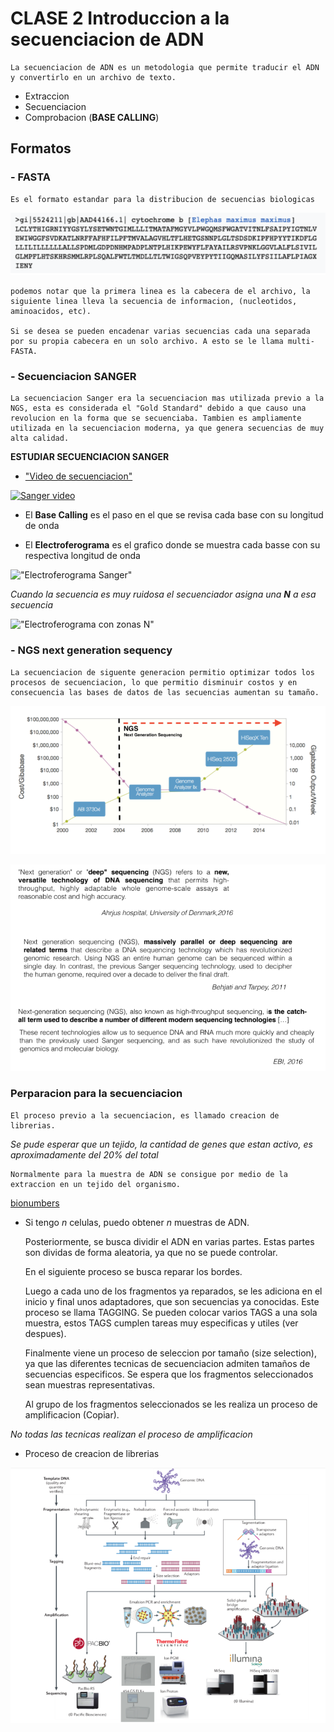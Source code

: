 # CLASE 2 Introduccion a la secuenciacion de ADN

    La secuenciacion de ADN es un metodologia que permite traducir el ADN y convertirlo en un archivo de texto.

- Extraccion
- Secuenciacion
- Comprobacion (**BASE CALLING**)

## Formatos

### - FASTA

    Es el formato estandar para la distribucion de secuencias biologicas

![FASTA](./images/fasta-format.png "fasta-format")

    podemos notar que la primera linea es la cabecera de el archivo, la siguiente linea lleva la secuencia de informacion, (nucleotidos, aminoacidos, etc).

    Si se desea se pueden encadenar varias secuencias cada una separada por su propia cabecera en un solo archivo. A esto se le llama multi-FASTA.

### - Secuenciacion SANGER

    La secuenciacion Sanger era la secuenciacion mas utilizada previo a la NGS, esta es considerada el "Gold Standard" debido a que causo una revolucion en la forma que se secuenciaba. Tambien es ampliamente utilizada en la secuenciacion moderna, ya que genera secuencias de muy alta calidad.

**ESTUDIAR SECUENCIACION SANGER**

- ["Video de secuenciacion"](http://www.youtube.com/watch?v=NEu0mO-2ras)

[![Sanger video](https://img.youtube.com/vi/NEu0mO-2ras/0.jpg "Sanger video")](http://www.youtube.com/watch?v=NEu0mO-2ras)

- El **Base Calling** es el paso en el que se revisa cada base con su longitud de onda

- El **Electroferograma** es el grafico donde se muestra cada basse con su respectiva longitud de onda

!["Electroferograma Sanger"](https://bioinf.comav.upv.es/courses/intro_bioinf/_images/no_noise.gif)

*Cuando la secuencia es muy ruidosa el secuenciador asigna una **N** a esa secuencia*

!["Electroferograma con zonas N"](https://bioinf.comav.upv.es/courses/intro_bioinf/_images/mixed.gif)

### - NGS next generation sequency

    La secuenciacion de siguente generacion permitio optimizar todos los procesos de secuenciacion, lo que permitio disminuir costos y en consecuencia las bases de datos de las secuencias aumentan su tamaño.

![NGS](./images/NGS-graph.png "NGS-graph")

![NGS DEFINITIONS](./images/NGS-definitions.png "NGS-definitions")

### Perparacion para la secuenciacion

    El proceso previo a la secuenciacion, es llamado creacion de librerias.

*Se pude esperar que un tejido, la cantidad de genes que estan activo, es aproximadamente del 20% del total*

    Normalmente para la muestra de ADN se consigue por medio de la extraccion en un tejido del organismo.

[bionumbers](https://bionumbers.hms.harvard.edu/search.aspx)

- Si tengo *n* celulas, puedo obtener *n* muestras de ADN.

    Posteriormente, se busca dividir el ADN en varias partes. Estas partes son dividas de forma aleatoria, ya que no se puede controlar.

    En el siguiente proceso se busca reparar los bordes.

    Luego a cada uno de los fragmentos ya reparados, se les adiciona en el inicio y final unos adaptadores, que son secuencias ya conocidas. Este proceso se llama TAGGING. Se pueden colocar varios TAGS a una sola muestra, estos TAGS cumplen tareas muy especificas y utiles (ver despues). 

    Finalmente viene un proceso de seleccion por tamaño (size selection), ya que las diferentes tecnicas de secuenciacion admiten tamaños de secuencias especificos. Se espera que los fragmentos seleccionados sean muestras representativas.

    Al grupo de los fragmentos seleccionados se les realiza un proceso de amplificacion (Copiar).

*No todas las tecnicas realizan el proceso de amplificacion*

- Proceso de creacion de librerias

!["Creacion de librerias"](./images/Creacion-librerias.png "Creacion de librerias")